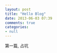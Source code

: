 ```yaml
---
layout: post
title: "Hello Blog"
date: 2013-06-03 07:39
comments: true
categories:
- null
---
```


第一篇, 占坑

